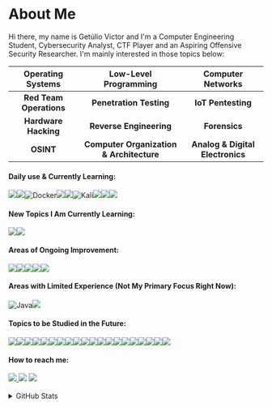 # About Me

Hi there, my name is Getúlio Victor and I'm a Computer Engineering Student, Cybersecurity Analyst, CTF Player and an Aspiring Offensive Security Researcher. I'm mainly interested in those topics below:

| **Operating Systems**     | **Low-Level Programming**  | **Computer Networks**         |  
|:-------------------------:|:--------------------------:|:-----------------------------:|  
| **Red Team Operations**   | **Penetration Testing**    | **IoT Pentesting**            |  
| **Hardware Hacking**      | **Reverse Engineering**    | **Forensics**                 |  
| **OSINT**                 | **Computer Organization & Architecture**  | **Analog & Digital Electronics** |  

#### Daily use & Currently Learning:

<img src="https://img.shields.io/badge/Arch_Linux-1793D1?style=for-the-badge&logo=arch-linux&logoColor=white" /><img src="https://img.shields.io/badge/Debian-A81D33?style=for-the-badge&logo=debian&logoColor=white"/>![Docker](https://img.shields.io/badge/docker-%230db7ed.svg?style=for-the-badge&logo=docker&logoColor=white)<img src="https://img.shields.io/badge/GIT-E44C30?style=for-the-badge&logo=git&logoColor=white"/><img src="https://img.shields.io/badge/LaTeX-%23008080.svg?style=for-the-badge&logo=latex&logoColor=white"/>![Kali](https://img.shields.io/badge/Kali-268BEE?style=for-the-badge&logo=kalilinux&logoColor=white)<img src="https://img.shields.io/badge/Python-14354C?style=for-the-badge&logo=python&logoColor=white" /><img src="https://img.shields.io/badge/Shell_Script-121011?style=for-the-badge&logo=gnu-bash&logoColor=white" /><img src="https://img.shields.io/badge/VIM-%2311AB00.svg?&style=for-the-badge&logo=vim&logoColor=white" />


#### New Topics I Am Currently Learning:
<img src = "https://img.shields.io/badge/Assembly%20X86__64%20-4c566a?style=for-the-badge&logo=kic&logoColor=white"/><img src="https://img.shields.io/badge/OpenWrt-00B5E2?style=for-the-badge&logo=OpenWrt&logoColor=white" />

#### Areas of Ongoing Improvement:

<img src="https://img.shields.io/badge/Assembly%20(ARM)-4c566a?style=for-the-badge&logo=kic&logoColor=white"/><img src="https://img.shields.io/badge/Assembly%20(RISC--V)-4c566a?style=for-the-badge&logo=kic&logoColor=white"/><img src="https://img.shields.io/badge/C-00599C?style=for-the-badge&logo=c&logoColor=white" /><img src="https://img.shields.io/badge/Linux-FCC624?style=for-the-badge&logo=linux&logoColor=black" /><img src="https://img.shields.io/badge/verilog-616e88C?style=for-the-badge&logo=v&logoColor=white" />

#### Areas with Limited Experience (Not My Primary Focus Right Now):

![Java](https://img.shields.io/badge/java-%23ED8B00.svg?style=for-the-badge&logo=openjdk&logoColor=white)<img src="https://img.shields.io/badge/C%2B%2B-00599C?style=for-the-badge&logo=c%2B%2B&logoColor=white"/>

#### Topics to be Studied in the Future: 

<img src="https://img.shields.io/badge/Arduino-00979D?style=for-the-badge&logo=Arduino&logoColor=white"/><img src="https://img.shields.io/badge/blender-%23F5792A.svg?style=for-the-badge&logo=blender&logoColor=white"/><img src="https://img.shields.io/badge/CMake-%23008FBA.svg?style=for-the-badge&logo=cmake&logoColor=white"/><img src="https://img.shields.io/badge/CSS3-1572B6?style=for-the-badge&logo=css3&logoColor=white"/><img src="https://img.shields.io/badge/espresif-E7352C?style=for-the-badge&logo=espressif&logoColor=white"/><img src="https://img.shields.io/badge/freebsd-AB2B28?style=for-the-badge&logo=freebsd&logoColor=white"/><img src="https://img.shields.io/badge/gimp-5C5543?style=for-the-badge&logo=gimp&logoColor=white"/><img src="https://img.shields.io/badge/Go-00ADD8?style=for-the-badge&logo=go&logoColor=white"/><img src="https://img.shields.io/badge/HTML5-E34F26?style=for-the-badge&logo=html5&logoColor=white"/><img src="https://img.shields.io/badge/Haskell-5e5086?style=for-the-badge&logo=haskell&logoColor=white"/><img src="https://img.shields.io/badge/JavaScript-323330?style=for-the-badge&logo=javascript&logoColor=F7DF1E"/><img src="https://img.shields.io/badge/lineageos-167C80?style=for-the-badge&logo=lineageos&logoColor=white"/><img src="https://img.shields.io/badge/MySQL-00000F?style=for-the-badge&logo=mysql&logoColor=white"/><img src="https://img.shields.io/badge/OpenWrt-00B5E2?style=for-the-badge&logo=OpenWrt&logoColor=white"/><img src="https://img.shields.io/badge/powershell-5391FE?style=for-the-badge&logo=powershell&logoColor=white"/><img src="https://img.shields.io/badge/Raspberry%20Pi-A22846?style=for-the-badge&logo=Raspberry%20Pi&logoColor=white"/><img src="https://img.shields.io/badge/Rust-000000?style=for-the-badge&logo=rust&logoColor=white"/><img src="https://img.shields.io/badge/System_Verilog-3b4252?style=for-the-badge&logo=kic&logoColor=white"/><img src="https://img.shields.io/badge/wireguard-%2388171A.svg?style=for-the-badge&logo=wireguard&logoColor=white"/><img src="https://img.shields.io/badge/Zigbee-%23EB0443.svg?style=for-the-badge&logo=zigbee&logoColor=white"/>  

####  How to reach me: 

<div> 
  <a href="mailto:gevfm@proton.me"><img src = "https://img.shields.io/badge/ProtonMail-3d5a80?style=for-the-badge&logo=protonmail&logoColor=white" target="_blank">
  <a href="https://www.linkedin.com/in/getulio-victor/" target="_blank"><img src="https://img.shields.io/badge/LinkedIn-0077B5?style=for-the-badge&logo=linkedin&logoColor=white" target="_blank"></a>
  <a href="https://matrix.to/#/@gevictor:matrix.org" target="_blank"><img src="https://img.shields.io/badge/matrix-000000?style=for-the-badge&logo=Matrix&logoColor=white" target="_blank"></a>
</div>

<!-- ![Odysee](https://img.shields.io/badge/odysee-EF1970?style=for-the-badge&logo=Odysee&logoColor=white) -->
<!-- ![YouTube](https://img.shields.io/badge/YouTube-%23FF0000.svg?style=for-the-badge&logo=YouTube&logoColor=white) -->

<br>

<details>
<summary>GitHub Stats</summary>
  </br>
  <p>
    <a href="#"><img src="https://github-readme-stats.vercel.app/api/top-langs/?username=GetulioVictor&layout=compact&theme=blue-green" width="400">
  </p>
</details>
